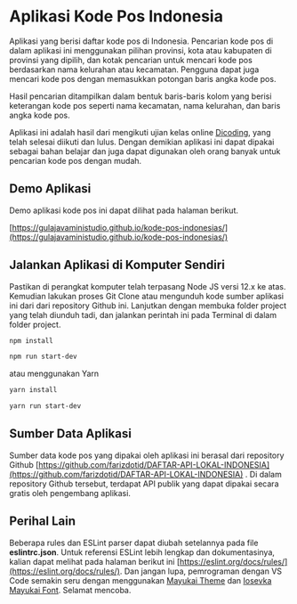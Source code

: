 # Aplikasi Kode Pos Indonesia

Aplikasi yang berisi daftar kode pos di Indonesia. Pencarian kode pos di dalam aplikasi ini menggunakan pilihan provinsi, kota atau kabupaten di provinsi yang dipilih, dan kotak pencarian untuk mencari kode pos berdasarkan nama kelurahan atau kecamatan. Pengguna dapat juga mencari kode pos dengan memasukkan potongan baris angka kode pos.

Hasil pencarian ditampilkan dalam bentuk baris-baris kolom yang berisi keterangan kode pos seperti nama kecamatan, nama kelurahan, dan baris angka kode pos.

Aplikasi ini adalah hasil dari mengikuti ujian kelas online [Dicoding](https://www.dicoding.com/academies/163), yang telah selesai diikuti dan lulus. Dengan demikian aplikasi ini dapat dipakai sebagai bahan belajar dan juga dapat digunakan oleh orang banyak untuk pencarian kode pos dengan mudah.

## Demo Aplikasi

Demo aplikasi kode pos ini dapat dilihat pada halaman berikut.

[https://gulajavaministudio.github.io/kode-pos-indonesias/](https://gulajavaministudio.github.io/kode-pos-indonesias/)

## Jalankan Aplikasi di Komputer Sendiri

Pastikan di perangkat komputer telah terpasang Node JS versi 12.x ke atas. Kemudian lakukan proses Git Clone atau mengunduh kode sumber aplikasi ini dari dari repository Github ini. Lanjutkan dengan membuka folder project yang telah diunduh tadi, dan jalankan perintah ini pada Terminal di dalam folder project.

```sh
npm install

npm run start-dev
```

atau menggunakan Yarn

```sh
yarn install

yarn run start-dev
```

## Sumber Data Aplikasi

Sumber data kode pos yang dipakai oleh aplikasi ini berasal dari repository Github [https://github.com/farizdotid/DAFTAR-API-LOKAL-INDONESIA](https://github.com/farizdotid/DAFTAR-API-LOKAL-INDONESIA) . Di dalam repository Github tersebut, terdapat API publik yang dapat dipakai secara gratis oleh pengembang aplikasi.

## Perihal Lain

Beberapa rules dan ESLint parser dapat diubah setelannya pada file  **eslintrc.json**. Untuk referensi ESLint lebih lengkap dan dokumentasinya, kalian dapat melihat pada halaman berikut ini  [https://eslint.org/docs/rules/](https://eslint.org/docs/rules/). Dan jangan lupa, pemrograman dengan VS Code semakin seru dengan  menggunakan [Mayukai Theme](https://marketplace.visualstudio.com/items?itemName=GulajavaMinistudio.mayukaithemevsc) dan [Iosevka Mayukai Font](https://github.com/Iosevka-Mayukai/Iosevka-Mayukai). Selamat mencoba.

